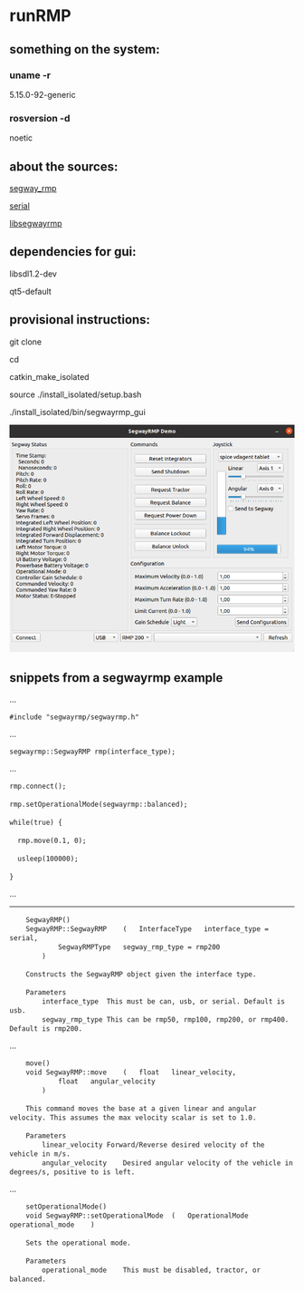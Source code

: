 # runRMP

## something on the system:

### uname -r

5.15.0-92-generic

### rosversion -d

noetic

## about the sources:

[segway_rmp](https://github.com/segwayrmp/segway_rmp.git)

[serial](https://github.com/wjwwood/serial.git)

[libsegwayrmp](https://github.com/segwayrmp/libsegwayrmp.git)

## dependencies for gui:

libsdl1.2-dev

qt5-default

## provisional instructions:

git clone

cd 

catkin_make_isolated

source ./install_isolated/setup.bash

./install_isolated/bin/segwayrmp_gui

![segwayRMP DEMO](https://github.com/jpsm-at-deec/runRMP/blob/main/imgs/demo.png?raw=true)

## snippets from a segwayrmp example

...

    #include "segwayrmp/segwayrmp.h"

...

    segwayrmp::SegwayRMP rmp(interface_type);
    
...


    rmp.connect();

    rmp.setOperationalMode(segwayrmp::balanced);
    
    while(true) {
    
      rmp.move(0.1, 0);
      
      usleep(100000);
      
    }
...

--------------------------------------------------------------------------------

        SegwayRMP()
        SegwayRMP::SegwayRMP 	( 	InterfaceType  	interface_type = serial,
        		SegwayRMPType  	segway_rmp_type = rmp200 
        	) 		
        
        Constructs the SegwayRMP object given the interface type.
        
        Parameters
            interface_type	This must be can, usb, or serial. Default is usb.
            segway_rmp_type	This can be rmp50, rmp100, rmp200, or rmp400. Default is rmp200. 

...

        move()
        void SegwayRMP::move 	( 	float  	linear_velocity,
        		float  	angular_velocity 
        	) 		
        
        This command moves the base at a given linear and angular velocity. This assumes the max velocity scalar is set to 1.0.
        
        Parameters
            linear_velocity	Forward/Reverse desired velocity of the vehicle in m/s.
            angular_velocity	Desired angular velocity of the vehicle in degrees/s, positive to is left. 

...

        setOperationalMode()
        void SegwayRMP::setOperationalMode 	( 	OperationalMode  	operational_mode	) 	
        
        Sets the operational mode.
        
        Parameters
            operational_mode	This must be disabled, tractor, or balanced. 
